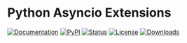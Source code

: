 # Python Asyncio Extensions

[![Documentation](https://img.shields.io/badge/Documentation-click_here!-green)](https://kamadorueda.github.io/aioextensions/)
[![PyPI](https://img.shields.io/pypi/v/aioextensions)](https://pypi.org/project/aioextensions)
[![Status](https://img.shields.io/pypi/status/aioextensions)](https://pypi.org/project/aioextensions)
[![License](https://img.shields.io/pypi/l/aioextensions)](https://github.com/kamadorueda/aioextensions/blob/latest/LICENSE.md)
[![Downloads](https://img.shields.io/pypi/dm/aioextensions)](https://pypi.org/project/aioextensions)
